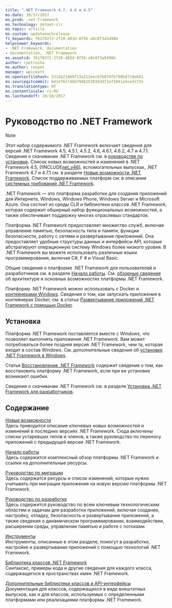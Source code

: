 ```yaml
---
title: ".NET Framework 4.7, 4.6 и 4.5"
ms.date: 10/17/2017
ms.prod: .net-framework
ms.technology: dotnet-clr
ms.topic: article
ms.custom: updateeachrelease
f1_keywords: f61f02f2-2f20-483d-8f56-a9c8f3a54986
helpviewer_keywords:
- .NET Framework, documentation
- documentation, .NET Framework
ms.assetid: f61f02f2-2f20-483d-8f56-a9c8f3a54986
author: rpetrusha
ms.author: ronpet
manager: wpickett
ms.openlocfilehash: 531da21d69f13a212eecb7b079fbf90bd7c8e681
ms.sourcegitcommit: bd1ef61f4bb794b25383d3d72e71041a5ced172e
ms.translationtype: HT
ms.contentlocale: ru-RU
ms.lasthandoff: 10/18/2017
---
```

# <a name="net-framework-guide"></a>Руководство по .NET Framework

> [!NOTE]
> Этот набор содержимого .NET Framework включает сведения для версий .NET Framework 4.5, 4.5.1, 4.5.2, 4.6, 4.6.1, 4.6.2, 4.7 и 4.7.1. Сведения о скачивании .NET Framework см. в [руководстве по установке](../../docs/framework/install/guide-for-developers.md). Список новых возможностей и изменений в .NET Framework 4.5, [!INCLUDE[net_v46](../../includes/net-v46-md.md)], вспомогательных выпусках, .NET Framework 4.7 и 4.7.1 см. в разделе [Новые возможности .NET Framework](../../docs/framework/whats-new/index.md). Список поддерживаемых платформ см. в описании [системных требований .NET Framework](../../docs/framework/get-started/system-requirements.md). 

.NET Framework — это платформа разработки для создания приложений для Интернета, Windows, Windows Phone, Windows Server и Microsoft Azure. Она состоит из среды CLR и библиотеки классов .NET Framework, которая содержит обширный набор функциональных возможностей, а также обеспечивает поддержку многих отраслевых стандартов.

Платформа .NET Framework предоставляет множество служб, включая управление памятью, безопасность типа и памяти, функции безопасности, работу с сетями и развертывание приложений. Она предоставляет удобные структуры данных и интерфейсы API, которые абстрагируют операционную систему Windows более низкого уровня. В .NET Framework вы можете использовать различные языки программирования, включая C#, F # и Visual Basic.  

Общие сведения о платформе .NET Framework для пользователей и разработчиков см. в разделе [Начало работы](../../docs/framework/get-started/index.md). См. [обзорные сведения](../../docs/framework/get-started/overview.md) об архитектуре и основных возможностях платформы .NET Framework.  

Платформу .NET Framework можно использовать с Docker и [контейнерами Windows](https://msdn.microsoft.com/virtualization/windowscontainers/about/about_overview). Сведения о том, как запускать приложения в контейнерах Docker, см. в статье [Развертывание приложений .NET Framework с помощью Docker](./docker/index.md).

## <a name="installation"></a>Установка

Платформа .NET Framework поставляется вместе с Windows, что позволяет выполнять приложения .NET Framework. Вам может потребоваться более поздняя версия .NET Framework, чем та, которая входит в состав Windows. См. дополнительные сведения об [установке .NET Framework в Windows](./install/index.md).

Статья [Восстановление .NET Framework](./install/repair.md) содержит сведения о том, как восстановить платформу .NET Framework, если при ее установке возникают ошибки.

Сведения о скачивании .NET Framework см. в разделе [Установка .NET Framework для разработчиков](../../docs/framework/install/guide-for-developers.md).  
  
## <a name="in-this-section"></a>Содержание

[Новые возможности](../../docs/framework/whats-new/index.md)  
Здесь приводится описание ключевых новых возможностей и изменений в последних версиях .NET Framework. Сюда включены списки устаревших типов и членов, а также руководство по переносу приложений с предыдущей версии .NET Framework.  
  
[Начало работы](../../docs/framework/get-started/index.md)  
Здесь содержится комплексный обзор платформы .NET Framework и ссылки на дополнительные ресурсы.  
  
[Руководство по миграции](../../docs/framework/migration-guide/index.md)   
Здесь содержатся ресурсы и список изменений, которые нужно учитывать при миграции приложения на новую версию платформы .NET Framework.  
  
[Руководство по разработке](../../docs/framework/development-guide.md)  
Здесь содержится руководство по всем ключевым технологическим областям и задачам для разработки приложений, включая создание, настройку, отладку, безопасность и развертывание приложений, а также сведения о динамическом программировании, взаимодействии, расширении среды, управлении памятью и работе с потоками.  
  
[Инструменты](../../docs/framework/tools/index.md)  
Инструменты, описанные в этом разделе, помогут в разработке, настройке и развертывании приложений с помощью технологий .NET Framework.  
  
[Библиотека классов .NET Framework](/dotnet/api/?view=netframework-4.7.1)   
Синтаксис, примеры кода и другие сведения для каждого класса, содержащегося в пространствах имен .NET Framework.  
  
[Дополнительные библиотеки классов и API-интерфейсы](../../docs/framework/additional-apis/index.md)  
Документация для классов, содержащихся в виде внештатных выпусков, как и для классов, используемых с определенными платформами или реализациями платформы .NET Framework.
